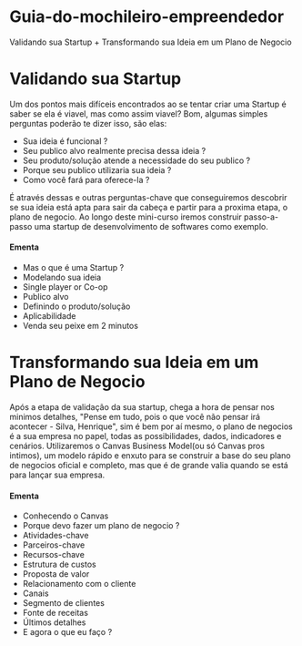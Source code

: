 # Guia-do-mochileiro-empreendedor

Validando sua Startup + Transformando sua Ideia em um Plano de Negocio

# Validando sua Startup

Um dos pontos mais difíceis encontrados ao se tentar criar uma Startup é saber se ela é viavel, mas como assim viavel? Bom, algumas simples perguntas poderão te dizer isso, são elas:  

- Sua ideia é funcional ?  
- Seu publico alvo realmente precisa dessa ideia ?  
- Seu produto/solução atende a necessidade do seu publico ?  
- Porque seu publico utilizaria sua ideia ?  
- Como você fará para oferece-la ?  

É através dessas e outras perguntas-chave que conseguiremos descobrir se sua ideia está apta para sair da cabeça e partir para a proxima etapa, o plano de negocio. Ao longo deste mini-curso iremos construir passo-a-passo uma startup de desenvolvimento de softwares como exemplo.

#### Ementa

- Mas o que é uma Startup ?  
- Modelando sua ideia  
- Single player or Co-op
- Publico alvo  
- Definindo o produto/solução  
- Aplicabilidade  
- Venda seu peixe em 2 minutos  

# Transformando sua Ideia em um Plano de Negocio

Após a etapa de validação da sua startup, chega a hora de pensar nos minimos detalhes, "Pense em tudo, pois o que você não pensar irá acontecer - Silva, Henrique", sim é bem por aí mesmo, o plano de negocios é a sua empresa no papel, todas as possibilidades, dados, indicadores e cenários. Utilizaremos o Canvas Business Model(ou só Canvas pros intimos), um modelo rápido e enxuto para se construir a base do seu plano de negocios oficial e completo, mas que é de grande valia quando se está para lançar sua empresa.  

#### Ementa

- Conhecendo o Canvas  
- Porque devo fazer um plano de negocio ?  
- Atividades-chave  
- Parceiros-chave  
- Recursos-chave  
- Estrutura de custos  
- Proposta de valor  
- Relacionamento com o cliente  
- Canais  
- Segmento de clientes  
- Fonte de receitas
- Últimos detalhes
- E agora o que eu faço ?

